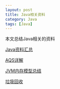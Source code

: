```yaml
---
layout: post
title: Java相关资料
category: Java
tags: [Java]
---
```


本文总结Java相关的资料

[Java资料汇总](https://javanav.com/interview/93b0069472fd479393006c0e73043fc4.html)

[AQS详解](https://www.cnblogs.com/waterystone/p/4920797.html)

[JVM内存模型总结](https://blog.csdn.net/u011972171/article/details/80398771)

[垃圾回收](https://blog.csdn.net/weixin_41835916/article/details/81530733)

[]()

[]()

[]()

